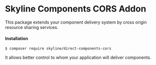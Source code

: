 # Skyline Components CORS Addon
This package extends your component delivery system by cross origin resource sharing services.

#### Installation
````bin
$ composer require skyline/direct-components-cors
````

It allows better control to whom your application will deliver components.

